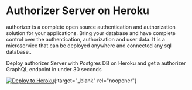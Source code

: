 # Authorizer Server on Heroku

authorizer is a complete open source authentication and authorization solution for your applications.  Bring your database and have complete control over the authentication, authorization and user data. It is a microservice that can be deployed anywhere and connected any sql database..

Deploy authorizer Server with Postgres DB on Heroku and get a authorizer GraphQL endpoint in under 30 seconds 


[![Deploy to
Heroku](https://www.herokucdn.com/deploy/button.svg)](https://heroku.com/deploy?template=https://github.com/authorizerdev/authorizer-heroku){:target="_blank" rel="noopener"}